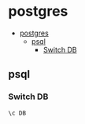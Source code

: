 # postgres

- [postgres](#postgres)
  - [psql](#psql)
    - [Switch DB](#switch-db)

## psql

### Switch DB

```shell
\c DB
```
